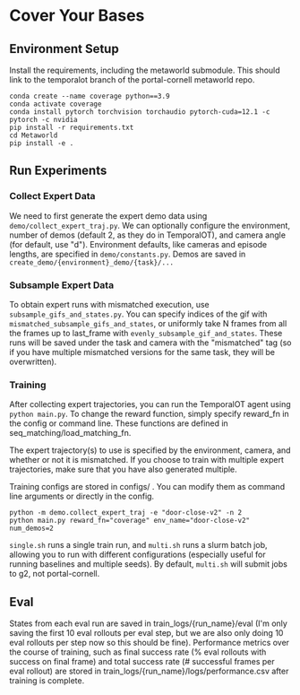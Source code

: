 # Cover Your Bases

## Environment Setup

Install the requirements, including the metaworld submodule. This should link to the temporalot branch of the portal-cornell metaworld repo.

```shell
conda create --name coverage python==3.9
conda activate coverage
conda install pytorch torchvision torchaudio pytorch-cuda=12.1 -c pytorch -c nvidia
pip install -r requirements.txt
cd Metaworld
pip install -e .
```

## Run Experiments

### Collect Expert Data

We need to first generate the expert demo data using `demo/collect_expert_traj.py`. We can optionally configure the environment, number of demos (default 2, as they do in TemporalOT), and camera angle (for default, use "d"). Environment defaults, like cameras and episode lengths, are specified in `demo/constants.py`. Demos are saved in `create_demo/{environment}_demo/{task}/...`


### Subsample Expert Data

To obtain expert runs with mismatched execution, use `subsample_gifs_and_states.py`. You can specify indices of the gif with `mismatched_subsample_gifs_and_states`, or uniformly take N frames from all the frames up to last_frame with `evenly_subsample_gif_and_states`. These runs will be saved under the task and camera with the "mismatched" tag (so if you have multiple mismatched versions for the same task, they will be overwritten).

### Training

After collecting expert trajectories, you can run the TemporalOT agent using `python main.py`. To change the reward function, simply specify reward_fn in the config or command line. These functions are defined in seq_matching/load_matching_fn.

The expert trajectory(s) to use is specified by the environment, camera, and whether or not it is mismatched. If you choose to train with multiple expert trajectories, make sure that you have also generated multiple.

Training configs are stored in configs/ . You can modify them as command line arguments or directly in the config.


```shell
python -m demo.collect_expert_traj -e "door-close-v2" -n 2
python main.py reward_fn="coverage" env_name="door-close-v2" num_demos=2
```

`single.sh` runs a single train run, and `multi.sh` runs a slurm batch job, allowing you to run with different configurations (especially useful for running baselines and multiple seeds). By default, `multi.sh` will submit jobs to g2, not portal-cornell.

## Eval

States from each eval run are saved in train_logs/{run_name}/eval (I'm only saving the first 10 eval rollouts per eval step, but we are also only doing 10 eval rollouts per step now so this should be fine). Performance metrics over the course of training, such as final success rate (% eval rollouts with success on final frame) and total success rate (# successful frames per eval rollout) are stored in train_logs/{run_name}/logs/performance.csv after training is complete.
